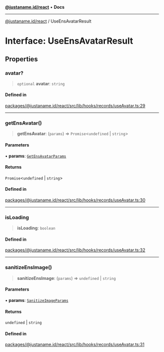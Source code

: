 [**@justaname.id/react**](../README.md) • **Docs**

***

[@justaname.id/react](../globals.md) / UseEnsAvatarResult

# Interface: UseEnsAvatarResult

## Properties

### avatar?

> `optional` **avatar**: `string`

#### Defined in

[packages/@justaname.id/react/src/lib/hooks/records/useAvatar.ts:29](https://github.com/JustaName-id/JustaName-sdk/blob/dc845c10af242e3ca87d95ef392516ac0bfa8b95/packages/@justaname.id/react/src/lib/hooks/records/useAvatar.ts#L29)

***

### getEnsAvatar()

> **getEnsAvatar**: (`params`) => `Promise`\<`undefined` \| `string`\>

#### Parameters

• **params**: [`GetEnsAvatarParams`](GetEnsAvatarParams.md)

#### Returns

`Promise`\<`undefined` \| `string`\>

#### Defined in

[packages/@justaname.id/react/src/lib/hooks/records/useAvatar.ts:30](https://github.com/JustaName-id/JustaName-sdk/blob/dc845c10af242e3ca87d95ef392516ac0bfa8b95/packages/@justaname.id/react/src/lib/hooks/records/useAvatar.ts#L30)

***

### isLoading

> **isLoading**: `boolean`

#### Defined in

[packages/@justaname.id/react/src/lib/hooks/records/useAvatar.ts:32](https://github.com/JustaName-id/JustaName-sdk/blob/dc845c10af242e3ca87d95ef392516ac0bfa8b95/packages/@justaname.id/react/src/lib/hooks/records/useAvatar.ts#L32)

***

### sanitizeEnsImage()

> **sanitizeEnsImage**: (`params`) => `undefined` \| `string`

#### Parameters

• **params**: [`SanitizeImageParams`](SanitizeImageParams.md)

#### Returns

`undefined` \| `string`

#### Defined in

[packages/@justaname.id/react/src/lib/hooks/records/useAvatar.ts:31](https://github.com/JustaName-id/JustaName-sdk/blob/dc845c10af242e3ca87d95ef392516ac0bfa8b95/packages/@justaname.id/react/src/lib/hooks/records/useAvatar.ts#L31)
